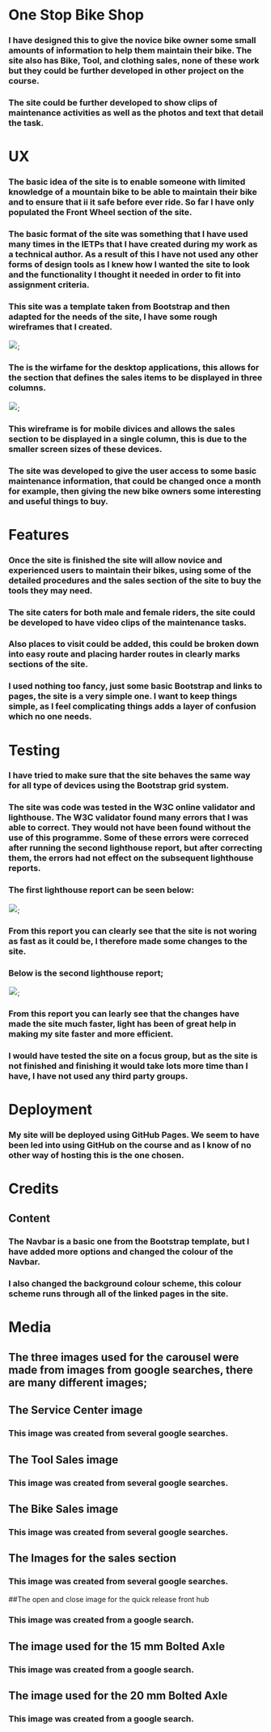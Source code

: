 # One Stop Bike Shop
### I have designed this to give the novice bike owner some small amounts of information to help them maintain their bike. The site also has Bike, Tool, and clothing sales, none of these work but they could be further developed in other project on the course.
### The site could be further developed to show clips of maintenance activities as well as the photos and text that detail the task.
# UX
### The basic idea of the site is to enable someone with limited knowledge of a mountain bike to be able to maintain their bike and to ensure that ii it safe before ever ride. So far I have only populated the Front Wheel section of the site.
### The basic format of the site was something that I have used many times in the IETPs that I have created during my work as a technical author. As a result of this I have not used any other forms of design tools as I knew how I wanted the site to look and the functionality I thought it needed in order to fit into assignment criteria.
### This site was a template taken from Bootstrap and then adapted for the needs of the site, I have some rough wireframes that I created. 
<img src="/assets/figures/Desktop.png" style="margin: 1px;">;
### The is the wirfame for the desktop applications, this allows for the section that defines the sales items to be displayed in three columns.
<img src="/assets/figures/Mobile.png" style="margin: 1px;">;
### This wireframe is for mobile divices and allows the sales section to be displayed in a single column, this is due to the smaller screen sizes of these devices.
### The site was developed to give the user access to some basic maintenance information, that could be changed once a month for example, then giving the new bike owners some interesting and useful things to buy.
# Features
### Once the site is finished the site will allow novice and experienced users to maintain their bikes, using some of the detailed procedures and the sales section of the site to buy the tools they may need.
### The site caters for both male and female riders, the site could be developed to have video clips of the maintenance tasks.
### Also places to visit could be added, this could be broken down into easy route and placing harder routes in clearly marks sections of the site.

### I used nothing too fancy, just some basic Bootstrap and links to pages, the site is a very simple one. I want to keep things simple, as I feel complicating things adds a layer of confusion which no one needs.
# Testing
### I have tried to make sure that the site behaves the same way for all type of devices using the Bootstrap grid system.
### The site was code was tested in the W3C online validator and lighthouse. The W3C validator found many errors that I was able to correct. They would not have been found without the use of this programme. Some of these errors were correced after running the second lighthouse report, but after correcting them, the errors had not effect on the subsequent lighthouse reports.
### The first lighthouse report can be seen below:
<img src="/assets/figures/lighthousereport.png" style="margin: 1px;">;
### From this report you can clearly see that the site is not woring as fast as it could be, I therefore made some changes to the site.
### Below is the second lighthouse report;
<img src="/assets/figures/lighhousesecondreport.png" style="margin: 1px;">;
### From this report you can learly see that the changes have made the site much faster, light has been of great help in making my site faster and more efficient.
### I would have tested the site on a focus group, but as the site is not finished and finishing it would take lots more time than I have, I have not used any third party groups.

# Deployment
### My site will be deployed using GitHub Pages. We seem to have been led into using GitHub on the course and as I know of no other way of hosting this is the one chosen.

# Credits
## Content
### The Navbar is a basic one from the Bootstrap template, but I have added more options and changed the colour of the Navbar. 
### I also changed the background colour scheme, this colour scheme runs through all of the linked pages in the site.




# Media
## The three images used for the carousel were made from images from google searches, there are many different images;
## The Service Center image
### This image was created from several google searches.

## The Tool Sales image
### This image was created from several google searches.

## The Bike Sales image
### This image was created from several google searches.

## The Images for the sales section
### This image was created from several google searches.



##The open and close image for the quick release front hub
### This image was created from a google search.

## The image used for the 15 mm Bolted Axle
### This image was created from a google search.

## The image used for the 20 mm Bolted Axle
### This image was created from a google search.






